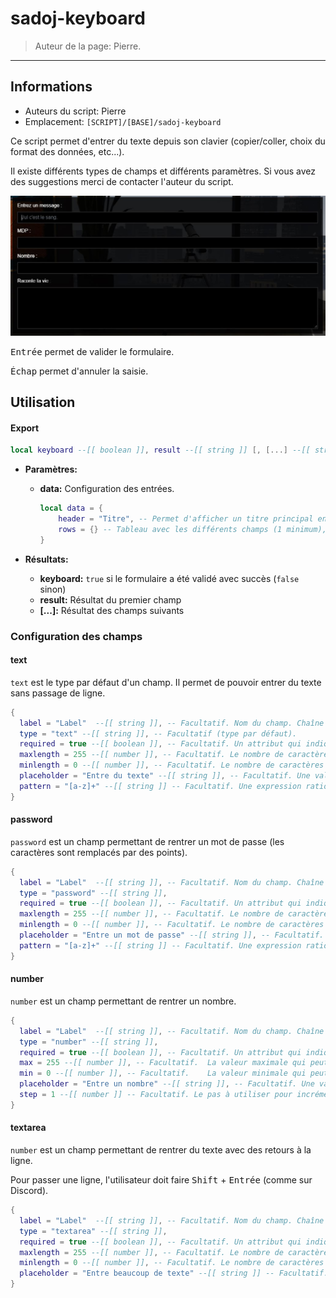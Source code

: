 # sadoj-keyboard

> Auteur de la page: Pierre.

---

## Informations

* Auteurs du script: Pierre
* Emplacement: `[SCRIPT]/[BASE]/sadoj-keyboard`

Ce script permet d'entrer du texte depuis son clavier (copier/coller, choix du format des données, etc...).

Il existe différents types de champs et différents paramètres. Si vous avez des suggestions merci de contacter l'auteur du script.

![sadoj-keyboard](../../../_media/framework/keyboard.jpg)

<kbd>Entrée</kbd> permet de valider le formulaire.

<kbd>Échap</kbd> permet d'annuler la saisie.

## Utilisation

<!-- tabs:start -->

#### **Export**

```lua
local keyboard --[[ boolean ]], result --[[ string ]] [, [...] --[[ string ]]]  = exports["sadoj-keyboard"]:Keyboard(data --[[ table ]])
```

* **Paramètres:**
  * **data:** Configuration des entrées.

    ```lua
    local data = {
        header = "Titre", -- Permet d'afficher un titre principal en haut de la boite de dialogue, facultatif
        rows = {} -- Tableau avec les différents champs (1 minimum), voir configuration des champs
    }
    ```

* **Résultats:**
  * **keyboard:** `true` si le formulaire a été validé avec succès (`false` sinon)
  * **result:** Résultat du premier champ
  * **[...]:** Résultat des champs suivants

<!-- tabs:end -->

### Configuration des champs

#### text

`text` est le type par défaut d'un champ. Il permet de pouvoir entrer du texte sans passage de ligne.

```lua
{
  label = "Label"  --[[ string ]], -- Facultatif. Nom du champ. Chaîne vide par défaut.
  type = "text" --[[ string ]], -- Facultatif (type par défaut).
  required = true --[[ boolean ]], -- Facultatif. Un attribut qui indique que le champ doit être renseigné avant de pouvoir envoyer le formulaire. Vrai par défaut.
  maxlength = 255 --[[ number ]], -- Facultatif. Le nombre de caractères maximal qui peut être écrit dans ce champ. 255 par défaut.
  minlength = 0 --[[ number ]], -- Facultatif. Le nombre de caractères maximal qui peut être écrit dans ce champ. 0 par défaut.
  placeholder = "Entre du texte" --[[ string ]], -- Facultatif. Une valeur d'exemple qui sera affichée lorsqu'aucune valeur n'est saisie. Rien par défaut.
  pattern = "[a-z]+" --[[ string ]] -- Facultatif. Une expression rationnelle à laquelle doit correspondre le texte saisi pour être valide. Rien par défaut.
}
```

#### password

`password` est un champ permettant de rentrer un mot de passe (les caractères sont remplacés par des points).

```lua
{
  label = "Label"  --[[ string ]], -- Facultatif. Nom du champ. Chaîne vide par défaut.
  type = "password" --[[ string ]],
  required = true --[[ boolean ]], -- Facultatif. Un attribut qui indique que le champ doit être renseigné avant de pouvoir envoyer le formulaire. Vrai par défaut.
  maxlength = 255 --[[ number ]], -- Facultatif. Le nombre de caractères maximal qui peut être écrit dans ce champ. 255 par défaut.
  minlength = 0 --[[ number ]], -- Facultatif. Le nombre de caractères maximal qui peut être écrit dans ce champ. 0 par défaut.
  placeholder = "Entre un mot de passe" --[[ string ]], -- Facultatif. Une valeur d'exemple qui sera affichée lorsqu'aucune valeur n'est saisie. Rien par défaut.
  pattern = "[a-z]+" --[[ string ]] -- Facultatif. Une expression rationnelle à laquelle doit correspondre le texte saisi pour être valide. Rien par défaut.
}
```

#### number

`number` est un champ permettant de rentrer un nombre.

```lua
{
  label = "Label"  --[[ string ]], -- Facultatif. Nom du champ. Chaîne vide par défaut.
  type = "number" --[[ string ]],
  required = true --[[ boolean ]], -- Facultatif. Un attribut qui indique que le champ doit être renseigné avant de pouvoir envoyer le formulaire. Vrai par défaut.
  max = 255 --[[ number ]], -- Facultatif. 	La valeur maximale qui peut être acceptée. Rien par défaut.
  min = 0 --[[ number ]], -- Facultatif. 	La valeur minimale qui peut être acceptée. Rien par défaut.
  placeholder = "Entre un nombre" --[[ string ]], -- Facultatif. Une valeur d'exemple qui sera affichée lorsqu'aucune valeur n'est saisie. Rien par défaut.
  step = 1 --[[ number ]] -- Facultatif. Le pas à utiliser pour incrémenter la valeur à l'aide du contrôle fourni par l'agent utilisateur. Cet incrément est également utilisé pour la validation de la valeur. 1 par défaut.
}
```

#### textarea

`number` est un champ permettant de rentrer du texte avec des retours à la ligne.

Pour passer une ligne, l'utilisateur doit faire <kbd>Shift</kbd> + <kbd>Entrée</kbd> (comme sur Discord).

```lua
{
  label = "Label"  --[[ string ]], -- Facultatif. Nom du champ. Chaîne vide par défaut.
  type = "textarea" --[[ string ]],
  required = true --[[ boolean ]], -- Facultatif. Un attribut qui indique que le champ doit être renseigné avant de pouvoir envoyer le formulaire. Vrai par défaut.
  maxlength = 255 --[[ number ]], -- Facultatif. Le nombre de caractères maximal qui peut être écrit dans ce champ. 255 par défaut.
  minlength = 0 --[[ number ]], -- Facultatif. Le nombre de caractères maximal qui peut être écrit dans ce champ. 0 par défaut.
  placeholder = "Entre beaucoup de texte" --[[ string ]] -- Facultatif. Une valeur d'exemple qui sera affichée lorsqu'aucune valeur n'est saisie. Rien par défaut.
}
```